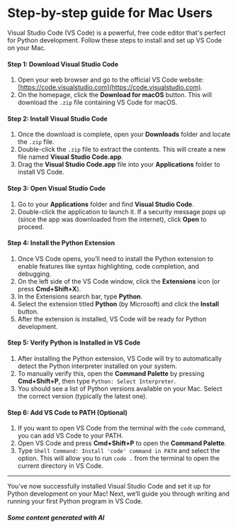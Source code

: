 # Step-by-step guide for Mac Users

Visual Studio Code (VS Code) is a powerful, free code editor that's perfect for Python development. Follow these steps to install and set up VS Code on your Mac.

#### Step 1: Download Visual Studio Code

1. Open your web browser and go to the official VS Code website: [https://code.visualstudio.com](https://code.visualstudio.com).
2. On the homepage, click the **Download for macOS** button. This will download the `.zip` file containing VS Code for macOS.

#### Step 2: Install Visual Studio Code

1. Once the download is complete, open your **Downloads** folder and locate the `.zip` file.
2. Double-click the `.zip` file to extract the contents. This will create a new file named **Visual Studio Code.app**.
3. Drag the **Visual Studio Code.app** file into your **Applications** folder to install VS Code.

#### Step 3: Open Visual Studio Code

1. Go to your **Applications** folder and find **Visual Studio Code**.
2. Double-click the application to launch it. If a security message pops up (since the app was downloaded from the internet), click **Open** to proceed.

#### Step 4: Install the Python Extension

1. Once VS Code opens, you’ll need to install the Python extension to enable features like syntax highlighting, code completion, and debugging.
2. On the left side of the VS Code window, click the **Extensions** icon (or press **Cmd+Shift+X**).
3. In the Extensions search bar, type **Python**.
4. Select the extension titled **Python** (by Microsoft) and click the **Install** button.
5. After the extension is installed, VS Code will be ready for Python development.

#### Step 5: Verify Python is Installed in VS Code

1. After installing the Python extension, VS Code will try to automatically detect the Python interpreter installed on your system.
2. To manually verify this, open the **Command Palette** by pressing **Cmd+Shift+P**, then type `Python: Select Interpreter`.
3. You should see a list of Python versions available on your Mac. Select the correct version (typically the latest one).

#### Step 6: Add VS Code to PATH (Optional)

1. If you want to open VS Code from the terminal with the `code` command, you can add VS Code to your PATH.
2. Open VS Code and press **Cmd+Shift+P** to open the **Command Palette**.
3. Type `Shell Command: Install 'code' command in PATH` and select the option. This will allow you to run `code .` from the terminal to open the current directory in VS Code.

***

You’ve now successfully installed Visual Studio Code and set it up for Python development on your Mac! Next, we’ll guide you through writing and running your first Python program in VS Code.

##### Some content generated with AI
